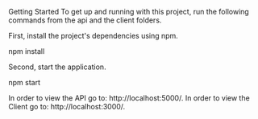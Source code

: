 Getting Started
To get up and running with this project, run the following commands from the api and the client folders.

First, install the project's dependencies using npm.

npm install

Second, start the application.

npm start

In order to view the API go to: http://localhost:5000/.
In order to view the Client go to: http://localhost:3000/.
